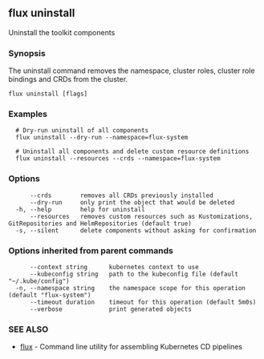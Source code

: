 ## flux uninstall

Uninstall the toolkit components

### Synopsis

The uninstall command removes the namespace, cluster roles, cluster role bindings and CRDs from the cluster.

```
flux uninstall [flags]
```

### Examples

```
  # Dry-run uninstall of all components
  flux uninstall --dry-run --namespace=flux-system

  # Uninstall all components and delete custom resource definitions
  flux uninstall --resources --crds --namespace=flux-system

```

### Options

```
      --crds        removes all CRDs previously installed
      --dry-run     only print the object that would be deleted
  -h, --help        help for uninstall
      --resources   removes custom resources such as Kustomizations, GitRepositories and HelmRepositories (default true)
  -s, --silent      delete components without asking for confirmation
```

### Options inherited from parent commands

```
      --context string      kubernetes context to use
      --kubeconfig string   path to the kubeconfig file (default "~/.kube/config")
  -n, --namespace string    the namespace scope for this operation (default "flux-system")
      --timeout duration    timeout for this operation (default 5m0s)
      --verbose             print generated objects
```

### SEE ALSO

* [flux](flux.md)	 - Command line utility for assembling Kubernetes CD pipelines

